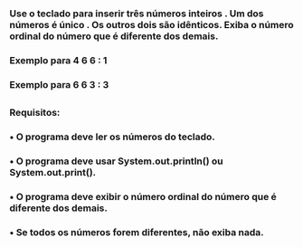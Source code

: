 ### Use o teclado para inserir três números inteiros . Um dos números é único . Os outros dois são idênticos. Exiba o número ordinal do número que é diferente dos demais.
### Exemplo para 4 6 6 : 1

### Exemplo para 6 6 3 : 3
##
### Requisitos:
### •	O programa deve ler os números do teclado.
### •	O programa deve usar System.out.println() ou System.out.print().
### •	O programa deve exibir o número ordinal do número que é diferente dos demais.
### •	Se todos os números forem diferentes, não exiba nada.